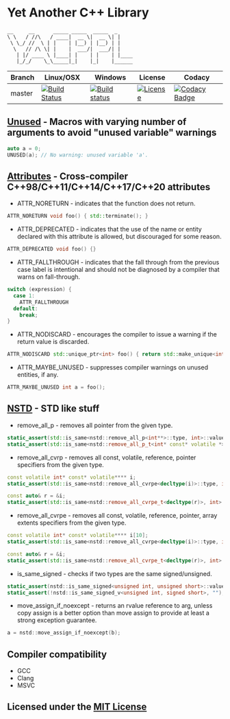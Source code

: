 # Yet Another C++ Library

```text
__     __      _____ _____  _____  _
\ \   / //\   / ____|  __ \|  __ \| |
 \ \_/ //  \ | |    | |__) | |__) | |
  \   // /\ \| |    |  ___/|  ___/| |
   | |/ ____ \ |____| |    | |    | |____
   |_/_/    \_\_____|_|    |_|    |______
```

Branch | Linux/OSX | Windows | License | Codacy
-------|-----------|---------|---------|-------
master |[![Build Status](https://travis-ci.org/Neargye/yacppl.svg?branch=master)](https://travis-ci.org/Neargye/yacppl)|[![Build status](https://ci.appveyor.com/api/projects/status/7dmf3ri22cxfoaxm/branch/master?svg=true)](https://ci.appveyor.com/project/Neargye/yacppl/branch/master)|[![License](https://img.shields.io/github/license/Neargye/yacppl.svg)](LICENSE)|[![Codacy Badge](https://api.codacy.com/project/badge/Grade/70dfd3b3bb14434a8abffd1bb9fb593c)](https://www.codacy.com/app/Neargye/yacppl?utm_source=github.com&amp;utm_medium=referral&amp;utm_content=Neargye/yacppl&amp;utm_campaign=Badge_Grade)

## [Unused](include/unused.hpp) - Macros with varying number of arguments to avoid "unused variable" warnings

```cpp
auto a = 0;
UNUSED(a); // No warning: unused variable 'a'.
```

## [Attributes](include/attributes.hpp) - Cross-compiler C++98/C++11/C++14/C++17/C++20 attributes

* ATTR_NORETURN - indicates that the function does not return.

```cpp
ATTR_NORETURN void foo() { std::terminate(); }
```

* ATTR_DEPRECATED - indicates that the use of the name or entity declared with this attribute is allowed, but discouraged for some reason.

```cpp
ATTR_DEPRECATED void foo() {}
```

* ATTR_FALLTHROUGH - indicates that the fall through from the previous case label is intentional and should not be diagnosed by a compiler that warns on fall-through.

```cpp
switch (expression) {
  case 1:
    ATTR_FALLTHROUGH
  default:
    break;
}
```

* ATTR_NODISCARD - encourages the compiler to issue a warning if the return value is discarded.

```cpp
ATTR_NODISCARD std::unique_ptr<int> foo() { return std::make_unique<int>(42); }
```

* ATTR_MAYBE_UNUSED - suppresses compiler warnings on unused entities, if any.

```cpp
ATTR_MAYBE_UNUSED int a = foo();
```

## [NSTD](include/nstd.hpp) - STD like stuff

* remove_all_p - removes all pointer from the given type.

```cpp
static_assert(std::is_same<nstd::remove_all_p<int**>::type, int>::value, "");
static_assert(std::is_same<nstd::remove_all_p_t<int* const* volatile *>, int>::value, "what?");
```

* remove_all_cvrp - removes all const, volatile, reference, pointer specifiers from the given type.

```cpp
const volatile int* const* volatile**** i;
static_assert(std::is_same<nstd::remove_all_cvrpe<decltype(i)>::type, int>::value, "");

const auto& r = &i;
static_assert(std::is_same<nstd::remove_all_cvrpe_t<decltype(r)>, int>::value, "");
```

* remove_all_cvrpe - removes all const, volatile, reference, pointer, array extents specifiers from the given type.

```cpp
const volatile int* const* volatile**** i[10];
static_assert(std::is_same<nstd::remove_all_cvrpe<decltype(i)>::type, int>::value, "");

const auto& r = &i;
static_assert(std::is_same<nstd::remove_all_cvrpe_t<decltype(r)>, int>::value, "");
```

* is_same_signed - checks if two types are the same signed/unsigned.

```cpp
static_assert(nstd::is_same_signed<unsigned int, unsigned short>::value, "");
static_assert(!nstd::is_same_signed_v<unsigned int, signed short>, "");
```

* move_assign_if_noexcept - returns an rvalue reference to arg, unless copy assign is a better option than move assign to provide at least a strong exception guarantee.

```cpp
a = nstd::move_assign_if_noexcept(b);
```

## Compiler compatibility

* GCC
* Clang
* MSVC

## Licensed under the [MIT License](LICENSE)
